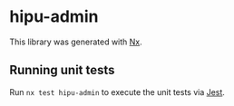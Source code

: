 # hipu-admin

This library was generated with [Nx](https://nx.dev).

## Running unit tests

Run `nx test hipu-admin` to execute the unit tests via [Jest](https://jestjs.io).
